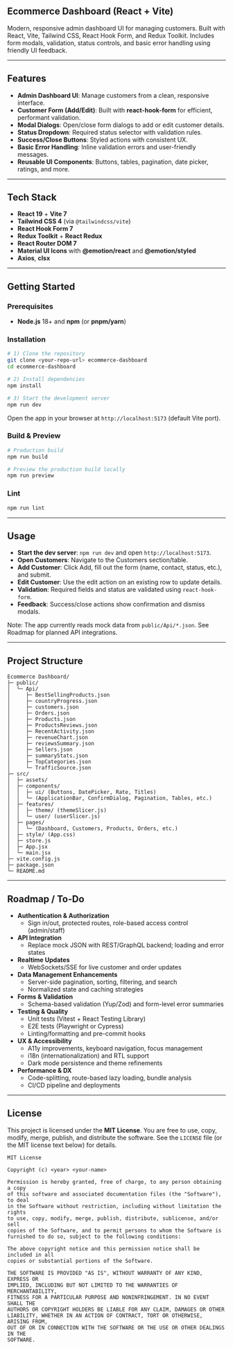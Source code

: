 ## Ecommerce Dashboard (React + Vite)

Modern, responsive admin dashboard UI for managing customers. Built with React, Vite, Tailwind CSS, React Hook Form, and Redux Toolkit. Includes form modals, validation, status controls, and basic error handling using friendly UI feedback.

---

## Features

- **Admin Dashboard UI**: Manage customers from a clean, responsive interface.
- **Customer Form (Add/Edit)**: Built with **react-hook-form** for efficient, performant validation.
- **Modal Dialogs**: Open/close form dialogs to add or edit customer details.
- **Status Dropdown**: Required status selector with validation rules.
- **Success/Close Buttons**: Styled actions with consistent UX.
- **Basic Error Handling**: Inline validation errors and user-friendly messages.
- **Reusable UI Components**: Buttons, tables, pagination, date picker, ratings, and more.

---

## Tech Stack

- **React 19** + **Vite 7**
- **Tailwind CSS 4** (via `@tailwindcss/vite`)
- **React Hook Form 7**
- **Redux Toolkit** + **React Redux**
- **React Router DOM 7**
- **Material UI Icons** with **@emotion/react** and **@emotion/styled**
- **Axios**, **clsx**

---

## Getting Started

### Prerequisites
- **Node.js** 18+ and **npm** (or **pnpm/yarn**)

### Installation
```bash
# 1) Clone the repository
git clone <your-repo-url> ecommerce-dashboard
cd ecommerce-dashboard

# 2) Install dependencies
npm install

# 3) Start the development server
npm run dev
```

Open the app in your browser at `http://localhost:5173` (default Vite port).

### Build & Preview
```bash
# Production build
npm run build

# Preview the production build locally
npm run preview
```

### Lint
```bash
npm run lint
```

---

## Usage

- **Start the dev server**: `npm run dev` and open `http://localhost:5173`.
- **Open Customers**: Navigate to the Customers section/table.
- **Add Customer**: Click Add, fill out the form (name, contact, status, etc.), and submit.
- **Edit Customer**: Use the edit action on an existing row to update details.
- **Validation**: Required fields and status are validated using `react-hook-form`.
- **Feedback**: Success/close actions show confirmation and dismiss modals.

Note: The app currently reads mock data from `public/Api/*.json`. See Roadmap for planned API integrations.

---

## Project Structure

```text
Ecommerce Dashboard/
├─ public/
│  └─ Api/
│     ├─ BestSellingProducts.json
│     ├─ countryProgress.json
│     ├─ customers.json
│     ├─ Orders.json
│     ├─ Products.json
│     ├─ ProductsReviews.json
│     ├─ RecentActivity.json
│     ├─ revenueChart.json
│     ├─ reviewsSummary.json
│     ├─ Sellers.json
│     ├─ summaryStats.json
│     ├─ TopCategories.json
│     └─ TrafficSource.json
├─ src/
│  ├─ assets/
│  ├─ components/
│  │  ├─ ui/ (Buttons, DatePicker, Rate, Titles)
│  │  └─ (ApplicationBar, ConfirmDialog, Pagination, Tables, etc.)
│  ├─ features/
│  │  ├─ theme/ (themeSlicer.js)
│  │  └─ user/ (userSlicer.js)
│  ├─ pages/
│  │  └─ (Dashboard, Customers, Products, Orders, etc.)
│  ├─ style/ (App.css)
│  ├─ store.js
│  ├─ App.jsx
│  └─ main.jsx
├─ vite.config.js
├─ package.json
└─ README.md
```

---

## Roadmap / To‑Do

- **Authentication & Authorization**
  - Sign in/out, protected routes, role-based access control (admin/staff)
- **API Integration**
  - Replace mock JSON with REST/GraphQL backend; loading and error states
- **Realtime Updates**
  - WebSockets/SSE for live customer and order updates
- **Data Management Enhancements**
  - Server-side pagination, sorting, filtering, and search
  - Normalized state and caching strategies
- **Forms & Validation**
  - Schema-based validation (Yup/Zod) and form-level error summaries
- **Testing & Quality**
  - Unit tests (Vitest + React Testing Library)
  - E2E tests (Playwright or Cypress)
  - Linting/formatting and pre-commit hooks
- **UX & Accessibility**
  - A11y improvements, keyboard navigation, focus management
  - i18n (internationalization) and RTL support
  - Dark mode persistence and theme refinements
- **Performance & DX**
  - Code-splitting, route-based lazy loading, bundle analysis
  - CI/CD pipeline and deployments

---

## License

This project is licensed under the **MIT License**. You are free to use, copy, modify, merge, publish, and distribute the software. See the `LICENSE` file (or the MIT license text below) for details.

```
MIT License

Copyright (c) <year> <your-name>

Permission is hereby granted, free of charge, to any person obtaining a copy
of this software and associated documentation files (the "Software"), to deal
in the Software without restriction, including without limitation the rights
to use, copy, modify, merge, publish, distribute, sublicense, and/or sell
copies of the Software, and to permit persons to whom the Software is
furnished to do so, subject to the following conditions:

The above copyright notice and this permission notice shall be included in all
copies or substantial portions of the Software.

THE SOFTWARE IS PROVIDED "AS IS", WITHOUT WARRANTY OF ANY KIND, EXPRESS OR
IMPLIED, INCLUDING BUT NOT LIMITED TO THE WARRANTIES OF MERCHANTABILITY,
FITNESS FOR A PARTICULAR PURPOSE AND NONINFRINGEMENT. IN NO EVENT SHALL THE
AUTHORS OR COPYRIGHT HOLDERS BE LIABLE FOR ANY CLAIM, DAMAGES OR OTHER
LIABILITY, WHETHER IN AN ACTION OF CONTRACT, TORT OR OTHERWISE, ARISING FROM,
OUT OF OR IN CONNECTION WITH THE SOFTWARE OR THE USE OR OTHER DEALINGS IN THE
SOFTWARE.
```

